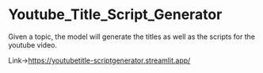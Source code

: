 # Youtube_Title_Script_Generator

Given a topic,
the model will generate the titles as well as the scripts for the youtube video.


Link->https://youtubetitle-scriptgenerator.streamlit.app/
